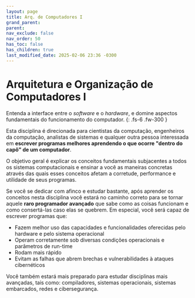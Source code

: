 ```yaml
---
layout: page
title: Arq. de Computadores I
grand_parent:
parent:
nav_exclude: false
nav_order: 50
has_toc: false
has_children: true
last_modified_date: 2025-02-06 23:36 -0300
---
```


# Arquitetura e Organização de Computadores I

Entenda a interface entre o *software* e o *hardware*, e domine aspectos
fundamentais do funcionamento do computador.
{: .fs-6 .fw-300 }

Esta disciplina é direcionada para cientistas da computação, engenheiros da
computação, analistas de sistemas e qualquer outra pessoa interessada em
**escrever programas melhores aprendendo o que ocorre "dentro do capô" de um
computador**.

O objetivo geral é explicar os conceitos fundamentais subjacentes a todos os
sistemas computacionais e ensinar a você as maneiras concretas através das quais
esses conceitos afetam a corretude, performance e utilidade de seus programas.

Se você se dedicar com afinco e estudar bastante, após aprender os conceitos
nesta disciplina você estará no caminho correto para se tornar aquele **raro
programador avançado** que sabe como as coisas funcionam e como consertá-las
caso elas se quebrem. Em especial, você será capaz de escrever programas que:

* Fazem melhor uso das capacidades e funcionalidades oferecidas pelo hardware e
  pelo sistema operacional
* Operam corretamente sob diversas condições operacionais e parâmetros de
  run-time
* Rodam mais rápido
* Evitam as falhas que abrem brechas e vulnerabilidades à ataques cibernéticos

Você também estará mais preparado para estudar disciplinas mais avançadas, tais
como: compiladores, sistemas operacionais, sistemas embarcados, redes e
cibersegurança.
